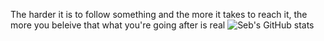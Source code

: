 
The harder it is to follow something and the more it takes to reach it, the more you beleive that what you're going after is real
![Seb's GitHub stats](https://github-readme-stats.vercel.app/api?username=astianmuchui&count_private=true&theme=radical)
